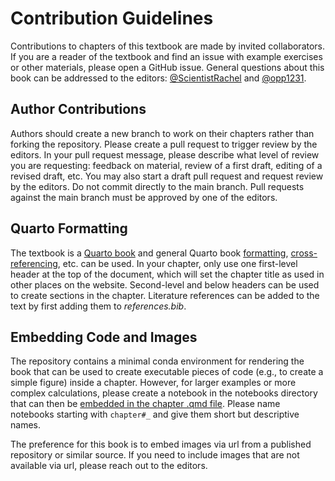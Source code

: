 # Contribution Guidelines

Contributions to chapters of this textbook are made by invited collaborators. If you are a reader of the textbook and find an issue with example exercises or other materials, please open a GitHub issue. General questions about this book can be addressed to the editors: [@ScientistRachel](https://github.com/ScientistRachel) and [@opp1231](https://github.com/opp1231).

## Author Contributions
Authors should create a new branch to work on their chapters rather than forking the repository. Please create a pull request to trigger review by the editors. In your pull request message, please describe what level of review you are requesting: feedback on material, review of a first draft, editing of a revised draft, etc. You may also start a draft pull request and request review by the editors.  Do not commit directly to the main branch. Pull requests against the main branch must be approved by one of the editors.

## Quarto Formatting
The textbook is a [Quarto book](https://quarto.org/docs/books/) and general Quarto book [formatting](https://quarto.org/docs/authoring/markdown-basics.html), [cross-referencing](https://quarto.org/docs/authoring/cross-references.html), etc. can be used. In your chapter, only use one first-level header at the top of the document, which will set the chapter title as used in other places on the website. Second-level and below headers can be used to create sections in the chapter. Literature references can be added to the text by first adding them to _references.bib_.

## Embedding Code and Images
The repository contains a minimal conda environment for rendering the book that can be used to create executable pieces of code (e.g., to create a simple figure) inside a chapter. However, for larger examples or more complex calculations, please create a notebook in the notebooks directory that can then be [embedded in the chapter .qmd file](https://quarto.org/docs/authoring/notebook-embed.html). Please name notebooks starting with `chapter#_` and give them short but descriptive names.

The preference for this book is to embed images via url from a published repository or similar source. If you need to include images that are not available via url, please reach out to the editors.